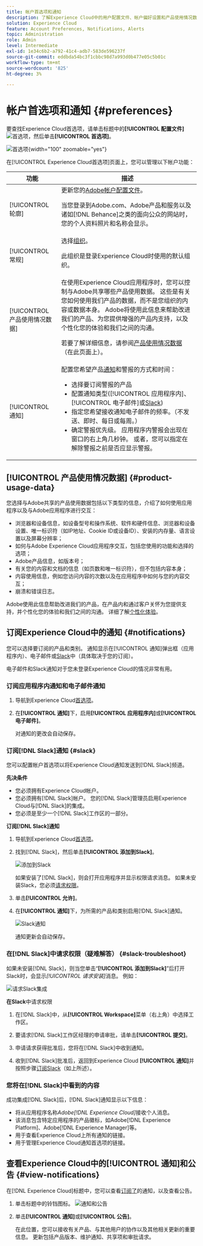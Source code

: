 ```yaml
---
title: 帐户首选项和通知
description: 了解Experience Cloud中的用户配置文件、帐户偏好设置和产品使用情况数据。 订阅电子邮件和 [!DNL Slack]的产品通知，并设置产品警报。
solution: Experience Cloud
feature: Account Preferences, Notifications, Alerts
topic: Administration
role: Admin
level: Intermediate
exl-id: 1e34c6b2-a792-41c4-adb7-583de596237f
source-git-commit: eddbda54bc3f1cbbc98d7a993d0b477e05c5b01c
workflow-type: tm+mt
source-wordcount: '825'
ht-degree: 3%

---
```


# 帐户首选项和通知 {#preferences}

要查找Experience Cloud首选项，请单击标题中的&#x200B;**[!UICONTROL 配置文件]** ![首选项](../assets/preferences-icon-sm.png)，然后单击&#x200B;**[!UICONTROL 首选项]**。

![首选项](../assets/preferences-navigation.png){width="100" zoomable="yes"}

在[!UICONTROL Experience Cloud首选项]页面上，您可以管理以下帐户功能：

| 功能 | 描述 |
|--- |--- |
| [!UICONTROL 轮廓] | 更新您的[Adobe帐户配置文件](https://account.adobe.com/cn/profile)。 <p>当您登录到Adobe.com、Adobe产品和服务以及诸如[!DNL Behance]之类的面向公众的网站时，您的个人资料照片和名称会显示。 |
| [!UICONTROL 常规] | 选择[组织](../administration/organizations.md)。<p>此组织是登录Experience Cloud时使用的默认组织。 |
| [!UICONTROL 产品使用情况数据] | 在使用Experience Cloud应用程序时，您可以控制与Adobe共享哪些产品使用数据。 这些是有关您如何使用我们产品的数据，而不是您组织的内容或数据本身。 Adobe将使用此信息来帮助改进我们的产品、为您提供增强的产品内支持，以及个性化您的体验和我们之间的沟通。 <p>若要了解详细信息，请参阅[产品使用情况数据](#product-usage-data)（在此页面上）。 |
| [!UICONTROL 通知] | 配置您希望产品[通知](#subscribe-to-notifications-in-experience-cloud)和警报的方式和时间： <ul><li>选择要订阅警报的产品</li><li>配置通知类型([!UICONTROL 应用程序内]、[!UICONTROL 电子邮件]或[Slack](#slack-notifications))</li><li>指定您希望接收通知电子邮件的频率。（不发送、即时、每日或每周。）</li><li>确定警报优先级。 应用程序内警报会出现在窗口的右上角几秒钟。 或者，您可以指定在解除警报之前是否应显示警报。</li></ul> |

## [!UICONTROL 产品使用情况数据] {#product-usage-data}

您选择与Adobe共享的产品使用数据包括以下类型的信息，介绍了如何使用应用程序以及与Adobe应用程序进行交互：

* 浏览器和设备信息，如设备型号和操作系统、软件和硬件信息、浏览器和设备设置、唯一标识符（如IP地址、Cookie ID或设备ID）、安装的内存量、语言设置以及屏幕分辨率；
* 如何与Adobe Experience Cloud应用程序交互，包括您使用的功能和选择的选项；
* Adobe产品信息，如版本号；
* 有关您的内容和文档的信息（如页数和唯一标识符），但不包括内容本身；
* 内容使用信息，例如您访问内容的次数以及在应用程序中如何与您的内容交互；
* 崩溃和错误日志。

Adobe使用此信息帮助改进我们的产品，在产品内和通过客户关怀为您提供支持，并个性化您的体验和我们之间的沟通。 详细了解[个性化体验](personalized-learning.md)。

## 订阅Experience Cloud中的通知 {#notifications}

您可以选择要订阅的产品和类别。 通知显示在[!UICONTROL 通知]弹出框（应用程序内）、电子邮件或[Slack](#slack-notifications)中（具体取决于您的订阅）。

电子邮件和Slack通知对于您未登录Experience Cloud的情况非常有用。

### 订阅应用程序内通知和电子邮件通知

1. 导航到Experience Cloud[首选项](https://experience.adobe.com/preferences)。

1. 在&#x200B;**[!UICONTROL 通知]**&#x200B;下，启用&#x200B;**[!UICONTROL 应用程序内]**&#x200B;或&#x200B;**[!UICONTROL 电子邮件]**。

   对通知的更改会自动保存。

### 订阅[!DNL Slack]通知 {#slack}

您可以配置帐户首选项以将Experience Cloud通知发送到[!DNL Slack]频道。

**先决条件**

* 您必须拥有Experience Cloud帐户。
* 您必须拥有[!DNL Slack]帐户。 您的[!DNL Slack]管理员启用Experience Cloud与[!DNL Slack]的集成。
* 您必须是至少一个[!DNL Slack]工作区的一部分。

**订阅[!DNL Slack]通知**

1. 导航到Experience Cloud[首选项](https://experience.adobe.com/preferences)。

1. 找到[!DNL Slack]，然后单击&#x200B;**[!UICONTROL 添加到Slack]**。

   ![添加到Slack](../assets/add-to-slack.png)

   如果安装了[!DNL Slack]，则会打开应用程序并显示权限请求消息。 如果未安装Slack，您必须[请求权限](#slack-troubleshoot)。

1. 单击&#x200B;**[!UICONTROL 允许]**。

1. 在&#x200B;**[!UICONTROL 通知]**&#x200B;下，为所需的产品和类别启用[!DNL Slack]通知。

   ![Slack通知](../assets/slack.png)

   通知更新会自动保存。

### 在[!DNL Slack]中请求权限（疑难解答） {#slack-troubleshoot}

如果未安装[!DNL Slack]，则当您单击“**[!UICONTROL 添加到Slack]**”后打开Slack时，会显示&#x200B;_[!UICONTROL 请求安装]_&#x200B;消息。 例如：

![请求Slack集成](../assets/slack-workspace.png)

**在Slack**&#x200B;中请求权限

1. 在[!DNL Slack]中，从&#x200B;**[!UICONTROL Workspace]**&#x200B;菜单（右上角）中选择工作区。

1. 要请求[!DNL Slack]工作区经理的申请审批，请单击&#x200B;**[!UICONTROL 提交]**。

1. 申请请求获得批准后，您将在[!DNL Slack]中收到通知。

1. 收到[!DNL Slack]批准后，返回到Experience Cloud **[!UICONTROL 通知]**&#x200B;并按照步骤[订阅Slack](#slack-notifications)（如上所述）。

### 您将在[!DNL Slack]中看到的内容

成功集成[!DNL Slack]后，[!DNL Slack]通知显示以下信息：

* 将从应用程序名称&#x200B;_Adobe[!DNL Experience Cloud]_&#x200B;接收个人消息。
* 该消息包含特定应用程序的产品徽标，如Adobe[!DNL Experience Platform]、Adobe[!DNL Experience Manager]等。
* 用于查看Experience Cloud上所有通知的链接。
* 用于管理Experience Cloud通知首选项的链接。

## 查看Experience Cloud中的[!UICONTROL 通知]和公告 {#view-notifications}

在[!DNL Experience Cloud]标题中，您可以查看[订阅了](#notifications)的通知，以及查看公告。

1. 单击标题中的铃铛图标。 ![通知和公告](../assets/bell-icon.png)

1. 单击&#x200B;**[!UICONTROL 通知]**&#x200B;或&#x200B;**[!UICONTROL 公告]**。

   在此位置，您可以接收有关产品、与其他用户的协作以及其他相关更新的重要信息。 更新包括产品版本、维护通知、共享项和审批请求。
